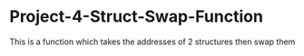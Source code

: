 # Project-4-Struct-Swap-Function
This is a function which  takes the addresses of 2 structures  then swap them 
